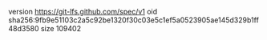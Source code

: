 version https://git-lfs.github.com/spec/v1
oid sha256:9fb9e51103c2a5c92be1320f30c03e5c1ef5a0523905ae145d329b1ff48d3580
size 109402

